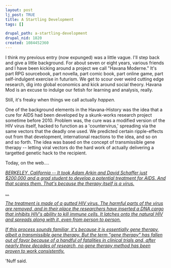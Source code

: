 ```yaml
--- 
layout: post
lj_post: TRUE
title: A Startling Development
tags: []

drupal_path: a-startling-development
drupal_nid: 1820
created: 1084452360
---
```

I think my previous entry (now expunged) was a little vague. I'll step back and give a little background. For about seven or eight years, various friends and I have been kicking around a project we call "Havana Moderne." It's part RPG sourcebook, part novella, part comic book, part online game, part self-indulgent exercise in futurism. We get to scour over weird cutting edge research, dig into global economics and kick around social theory. Havana Mod is an excuse to indulge our fetish for learning and analysis, really.

Still, it's freaky when things we call actually <i>happen.</i>

One of the background elements in the Havana-History was the idea that a cure for AIDS had been developed by a skunk-works research project sometime before 2010. Problem was, the cure was a modified version of the HIV virus itself, hacked to function as a 'countervirus,' spreading via the same vectors that the deadly one used. We predicted certain ripple-effects out from that development, international reactions to the idea, and so on and so forth. The idea was based on the concept of transmissible gene therapy -- letting viral vectors do the hard work of actually delivering a targetted genetic hack to the recipient.

Today, on the web....

<i><a href="http://www.wired.com/news/medtech/0,1286,63441,00.html?tw=wn_tophead_1" target="_blank">BERKELEY, California -- It took Adam Arkin and David Schaffer just $200,000 and a grad student to develop a potential treatment for AIDS. And that scares them. That's because the therapy itself is a virus. 

...

The treatment is made of a gutted HIV virus. The harmful parts of the virus are removed, and in their place the researchers have inserted a DNA cargo that inhibits HIV's ability to kill immune cells. It latches onto the natural HIV and spreads along with it, even from person to person.

If this process sounds familiar, it's because it is essentially gene therapy, albeit a transmissible gene therapy. But the term "gene therapy" has fallen out of favor because of a handful of fatalities in clinical trials and, after nearly three decades of research, no gene therapy method has been proven to work consistently. </a></i>

'Nuff said.
